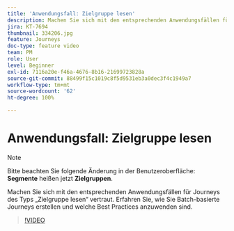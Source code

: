 ```yaml
---
title: 'Anwendungsfall: Zielgruppe lesen'
description: Machen Sie sich mit den entsprechenden Anwendungsfällen für Journeys des Typs „Zielgruppe lesen“ vertraut. Erfahren Sie, wie Sie Batch-basierte Journeys erstellen und welche Best Practices anzuwenden sind.
jira: KT-7694
thumbnail: 334206.jpg
feature: Journeys
doc-type: feature video
team: PM
role: User
level: Beginner
exl-id: 7116a20e-f46a-4676-8b16-21699723828a
source-git-commit: 88499f15c1019c8f5d9531eb3a0dec3f4c1949a7
workflow-type: tm+mt
source-wordcount: '62'
ht-degree: 100%

---
```


# Anwendungsfall: Zielgruppe lesen

>[!NOTE]
>Bitte beachten Sie folgende Änderung in der Benutzeroberfläche: **Segmente** heißen jetzt **Zielgruppen**.

Machen Sie sich mit den entsprechenden Anwendungsfällen für Journeys des Typs „Zielgruppe lesen“ vertraut. Erfahren Sie, wie Sie Batch-basierte Journeys erstellen und welche Best Practices anzuwenden sind.

>[!VIDEO](https://video.tv.adobe.com/v/334206?quality=12&learn=on)
